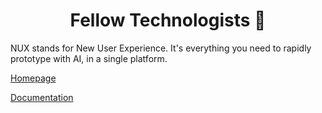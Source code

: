 <h1 align="center">Fellow Technologists 🐝</h1>

NUX stands for New User Experience. It's everything you need to rapidly prototype with AI, in a single platform.

[Homepage](https://nux.ai)

[Documentation](https://nux.ai/docs)
